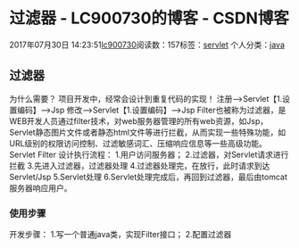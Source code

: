 # 过滤器 - LC900730的博客 - CSDN博客
2017年07月30日 14:23:51[lc900730](https://me.csdn.net/LC900730)阅读数：157标签：[servlet](https://so.csdn.net/so/search/s.do?q=servlet&t=blog)
个人分类：[java](https://blog.csdn.net/LC900730/article/category/7027036)
## 过滤器
为什么需要？ 
项目开发中，经常会设计到重复代码的实现！ 
注册–>Servlet【1.设置编码】–>Jsp 
修改–>Servlet【1.设置编码】–>Jsp 
Filter也被称为过滤器，是WEB开发人员通过filter技术，对web服务器管理的所有web资源，如Jsp，Servlet静态图片文件或者静态html文件等进行拦截，从而实现一些特殊功能，如URL级别的权限访问控制、过滤敏感词汇、压缩响应信息等一些高级功能。 
Servlet Filter 
设计执行流程： 
    1.用户访问服务器； 
    2.过滤器，对Servlet请求进行拦截 
    3.先进入过滤器，过滤器处理 
    4.过滤器处理完，在放行，此时请求到达Servlet/Jsp 
    5.Servlet处理 
    6.Servlet处理完成后，再回到过滤器，最后由tomcat服务器响应用户。
### 使用步骤
开发步骤： 
1.写一个普通java类，实现Filter接口； 
2.配置过滤器
